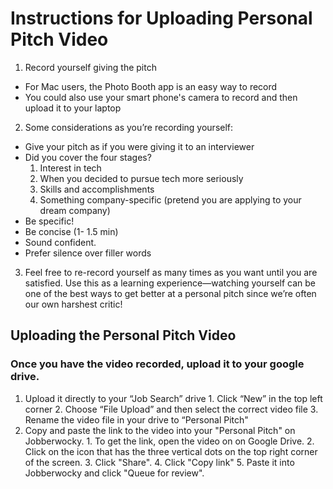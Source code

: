 # Instructions for Uploading Personal Pitch Video

1. Record yourself giving the pitch
  * For Mac users, the Photo Booth app is an easy way to record
  * You could also use your smart phone's camera to record and then upload it to your laptop
2. Some considerations as you’re recording yourself:
  * Give your pitch as if you were giving it to an interviewer
  * Did you cover the four stages?
    1. Interest in tech
    2. When you decided to pursue tech more seriously
    3. Skills and accomplishments
    4. Something company-specific (pretend you are applying to your dream company)
  * Be specific!
  * Be concise (1- 1.5 min)
  * Sound confident.
  * Prefer silence over filler words
3. Feel free to re-record yourself as many times as you want until you are satisfied. Use this as a learning experience—watching yourself can be one of the best ways to get better at a personal pitch since we’re often our own harshest critic!

## Uploading the Personal Pitch Video
### Once you have the video recorded, upload it to your google drive.
  1. Upload it directly to your “Job Search” drive
    1. Click “New” in the top left corner
    2. Choose “File Upload” and then select the correct video file
    3. Rename the video file in your drive to “Personal Pitch"
  2. Copy and paste the link to the video into your "Personal Pitch" on Jobberwocky.
    1. To get the link, open the video on on Google Drive.
    2. Click on the icon that has the three vertical dots on the top right corner of the screen.
    3. Click "Share".
    4. Click "Copy link"
    5. Paste it into Jobberwocky and click "Queue for review".
